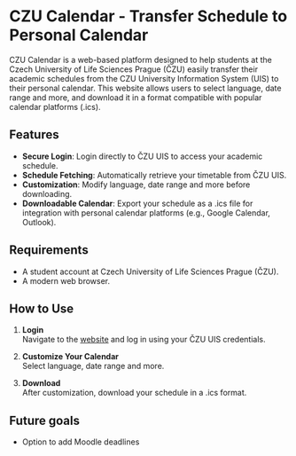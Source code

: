 # CZU Calendar - Transfer Schedule to Personal Calendar

CZU Calendar is a web-based platform designed to help students at the Czech University of Life Sciences Prague (ČZU) easily transfer their academic schedules from the CZU University Information System (UIS) to their personal calendar. This website allows users to select language, date range and more, and download it in a format compatible with popular calendar platforms (.ics).

## Features

- **Secure Login**: Login directly to ČZU UIS to access your academic schedule.
- **Schedule Fetching**: Automatically retrieve your timetable from ČZU UIS.
- **Customization**: Modify language, date range and more before downloading.
- **Downloadable Calendar**: Export your schedule as a .ics file for integration with personal calendar platforms (e.g., Google Calendar, Outlook).

## Requirements

- A student account at Czech University of Life Sciences Prague (ČZU).
- A modern web browser.

## How to Use

1. **Login**  
   Navigate to the [website](https://czucal-a1hgwkri.b4a.run/) and log in using your ČZU UIS credentials.

2. **Customize Your Calendar**  
   Select language, date range and more.

3. **Download**  
   After customization, download your schedule in a .ics format.

## Future goals

- Option to add Moodle deadlines
